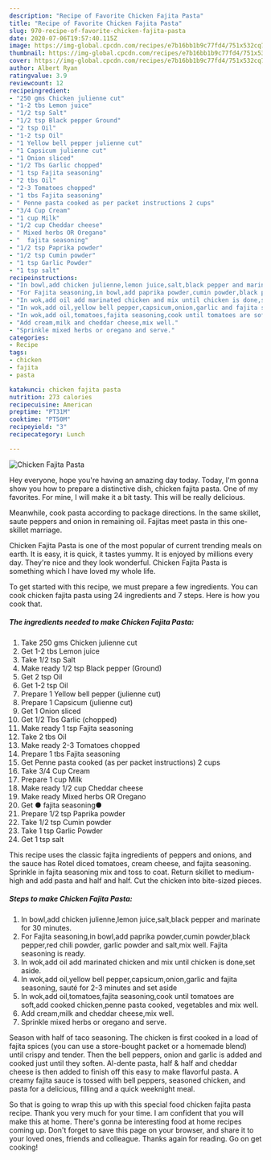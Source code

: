 ```yaml
---
description: "Recipe of Favorite Chicken Fajita Pasta"
title: "Recipe of Favorite Chicken Fajita Pasta"
slug: 970-recipe-of-favorite-chicken-fajita-pasta
date: 2020-07-06T19:57:40.115Z
image: https://img-global.cpcdn.com/recipes/e7b16bb1b9c77fd4/751x532cq70/chicken-fajita-pasta-recipe-main-photo.jpg
thumbnail: https://img-global.cpcdn.com/recipes/e7b16bb1b9c77fd4/751x532cq70/chicken-fajita-pasta-recipe-main-photo.jpg
cover: https://img-global.cpcdn.com/recipes/e7b16bb1b9c77fd4/751x532cq70/chicken-fajita-pasta-recipe-main-photo.jpg
author: Albert Ryan
ratingvalue: 3.9
reviewcount: 12
recipeingredient:
- "250 gms Chicken julienne cut"
- "1-2 tbs Lemon juice"
- "1/2 tsp Salt"
- "1/2 tsp Black pepper Ground"
- "2 tsp Oil"
- "1-2 tsp Oil"
- "1 Yellow bell pepper julienne cut"
- "1 Capsicum julienne cut"
- "1 Onion sliced"
- "1/2 Tbs Garlic chopped"
- "1 tsp Fajita seasoning"
- "2 tbs Oil"
- "2-3 Tomatoes chopped"
- "1 tbs Fajita seasoning"
- " Penne pasta cooked as per packet instructions 2 cups"
- "3/4 Cup Cream"
- "1 cup Milk"
- "1/2 cup Cheddar cheese"
- " Mixed herbs OR Oregano"
- "  fajita seasoning"
- "1/2 tsp Paprika powder"
- "1/2 tsp Cumin powder"
- "1 tsp Garlic Powder"
- "1 tsp salt"
recipeinstructions:
- "In bowl,add chicken julienne,lemon juice,salt,black pepper and marinate for 30 minutes."
- "For Fajita seasoning,in bowl,add paprika powder,cumin powder,black pepper,red chili powder, garlic powder and salt,mix well. Fajita seasoning is ready."
- "In wok,add oil add marinated chicken and mix until chicken is done,set aside."
- "In wok,add oil,yellow bell pepper,capsicum,onion,garlic and fajita seasoning, sauté for 2-3 minutes and set aside"
- "In wok,add oil,tomatoes,fajita seasoning,cook until tomatoes are soft,add cooked chicken,penne pasta cooked, vegetables and mix well."
- "Add cream,milk and cheddar cheese,mix well."
- "Sprinkle mixed herbs or oregano and serve."
categories:
- Recipe
tags:
- chicken
- fajita
- pasta

katakunci: chicken fajita pasta 
nutrition: 273 calories
recipecuisine: American
preptime: "PT31M"
cooktime: "PT50M"
recipeyield: "3"
recipecategory: Lunch

---
```



![Chicken Fajita Pasta](https://img-global.cpcdn.com/recipes/e7b16bb1b9c77fd4/751x532cq70/chicken-fajita-pasta-recipe-main-photo.jpg)

Hey everyone, hope you're having an amazing day today. Today, I'm gonna show you how to prepare a distinctive dish, chicken fajita pasta. One of my favorites. For mine, I will make it a bit tasty. This will be really delicious.

Meanwhile, cook pasta according to package directions. In the same skillet, saute peppers and onion in remaining oil. Fajitas meet pasta in this one-skillet marriage.

Chicken Fajita Pasta is one of the most popular of current trending meals on earth. It is easy, it is quick, it tastes yummy. It is enjoyed by millions every day. They're nice and they look wonderful. Chicken Fajita Pasta is something which I have loved my whole life.


To get started with this recipe, we must prepare a few ingredients. You can cook chicken fajita pasta using 24 ingredients and 7 steps. Here is how you cook that.

<!--inarticleads1-->

##### The ingredients needed to make Chicken Fajita Pasta:

1. Take 250 gms Chicken julienne cut
1. Get 1-2 tbs Lemon juice
1. Take 1/2 tsp Salt
1. Make ready 1/2 tsp Black pepper (Ground)
1. Get 2 tsp Oil
1. Get 1-2 tsp Oil
1. Prepare 1 Yellow bell pepper (julienne cut)
1. Prepare 1 Capsicum (julienne cut)
1. Get 1 Onion sliced
1. Get 1/2 Tbs Garlic (chopped)
1. Make ready 1 tsp Fajita seasoning
1. Take 2 tbs Oil
1. Make ready 2-3 Tomatoes chopped
1. Prepare 1 tbs Fajita seasoning
1. Get  Penne pasta cooked (as per packet instructions) 2 cups
1. Take 3/4 Cup Cream
1. Prepare 1 cup Milk
1. Make ready 1/2 cup Cheddar cheese
1. Make ready  Mixed herbs OR Oregano
1. Get  ● fajita seasoning●
1. Prepare 1/2 tsp Paprika powder
1. Take 1/2 tsp Cumin powder
1. Take 1 tsp Garlic Powder
1. Get 1 tsp salt


This recipe uses the classic fajita ingredients of peppers and onions, and the sauce has Rotel diced tomatoes, cream cheese, and fajita seasoning. Sprinkle in fajita seasoning mix and toss to coat. Return skillet to medium-high and add pasta and half and half. Cut the chicken into bite-sized pieces. 

<!--inarticleads2-->

##### Steps to make Chicken Fajita Pasta:

1. In bowl,add chicken julienne,lemon juice,salt,black pepper and marinate for 30 minutes.
1. For Fajita seasoning,in bowl,add paprika powder,cumin powder,black pepper,red chili powder, garlic powder and salt,mix well. Fajita seasoning is ready.
1. In wok,add oil add marinated chicken and mix until chicken is done,set aside.
1. In wok,add oil,yellow bell pepper,capsicum,onion,garlic and fajita seasoning, sauté for 2-3 minutes and set aside
1. In wok,add oil,tomatoes,fajita seasoning,cook until tomatoes are soft,add cooked chicken,penne pasta cooked, vegetables and mix well.
1. Add cream,milk and cheddar cheese,mix well.
1. Sprinkle mixed herbs or oregano and serve.


Season with half of taco seasoning. The chicken is first cooked in a load of fajita spices (you can use a store-bought packet or a homemade blend) until crispy and tender. Then the bell peppers, onion and garlic is added and cooked just until they soften. Al-dente pasta, half &amp; half and cheddar cheese is then added to finish off this easy to make flavorful pasta. A creamy fajita sauce is tossed with bell peppers, seasoned chicken, and pasta for a delicious, filling and a quick weeknight meal. 

So that is going to wrap this up with this special food chicken fajita pasta recipe. Thank you very much for your time. I am confident that you will make this at home. There's gonna be interesting food at home recipes coming up. Don't forget to save this page on your browser, and share it to your loved ones, friends and colleague. Thanks again for reading. Go on get cooking!
